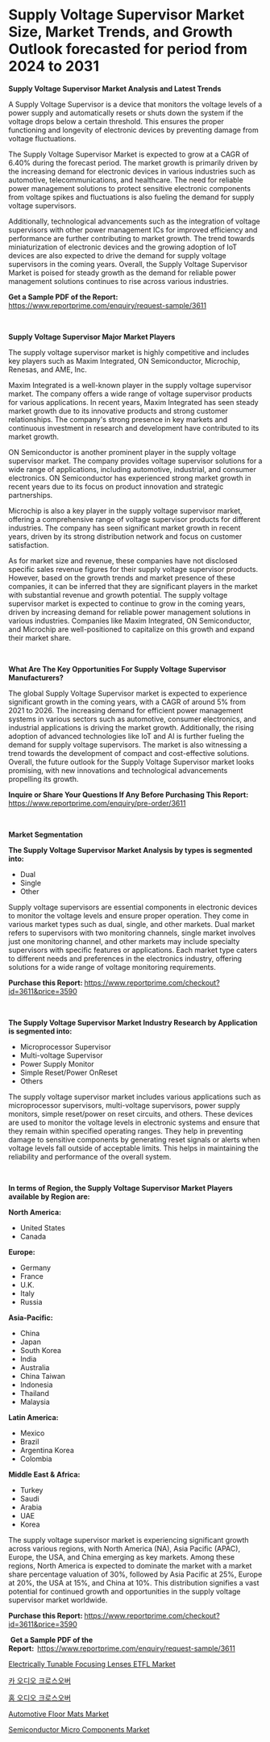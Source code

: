 <p><h1>Supply Voltage Supervisor Market Size, Market Trends, and Growth Outlook forecasted for period from 2024 to 2031</h1></p><p><strong>Supply Voltage Supervisor Market Analysis and Latest Trends</strong></p>
<p><p>A Supply Voltage Supervisor is a device that monitors the voltage levels of a power supply and automatically resets or shuts down the system if the voltage drops below a certain threshold. This ensures the proper functioning and longevity of electronic devices by preventing damage from voltage fluctuations.</p><p>The Supply Voltage Supervisor Market is expected to grow at a CAGR of 6.40% during the forecast period. The market growth is primarily driven by the increasing demand for electronic devices in various industries such as automotive, telecommunications, and healthcare. The need for reliable power management solutions to protect sensitive electronic components from voltage spikes and fluctuations is also fueling the demand for supply voltage supervisors.</p><p>Additionally, technological advancements such as the integration of voltage supervisors with other power management ICs for improved efficiency and performance are further contributing to market growth. The trend towards miniaturization of electronic devices and the growing adoption of IoT devices are also expected to drive the demand for supply voltage supervisors in the coming years. Overall, the Supply Voltage Supervisor Market is poised for steady growth as the demand for reliable power management solutions continues to rise across various industries.</p></p>
<p><strong>Get a Sample PDF of the Report:&nbsp;</strong> <a href="https://www.reportprime.com/enquiry/request-sample/3611">https://www.reportprime.com/enquiry/request-sample/3611</a></p>
<p>&nbsp;</p>
<p><strong>Supply Voltage Supervisor Major Market Players</strong></p>
<p><p>The supply voltage supervisor market is highly competitive and includes key players such as Maxim Integrated, ON Semiconductor, Microchip, Renesas, and AME, Inc. </p><p>Maxim Integrated is a well-known player in the supply voltage supervisor market. The company offers a wide range of voltage supervisor products for various applications. In recent years, Maxim Integrated has seen steady market growth due to its innovative products and strong customer relationships. The company's strong presence in key markets and continuous investment in research and development have contributed to its market growth.</p><p>ON Semiconductor is another prominent player in the supply voltage supervisor market. The company provides voltage supervisor solutions for a wide range of applications, including automotive, industrial, and consumer electronics. ON Semiconductor has experienced strong market growth in recent years due to its focus on product innovation and strategic partnerships.</p><p>Microchip is also a key player in the supply voltage supervisor market, offering a comprehensive range of voltage supervisor products for different industries. The company has seen significant market growth in recent years, driven by its strong distribution network and focus on customer satisfaction.</p><p>As for market size and revenue, these companies have not disclosed specific sales revenue figures for their supply voltage supervisor products. However, based on the growth trends and market presence of these companies, it can be inferred that they are significant players in the market with substantial revenue and growth potential. The supply voltage supervisor market is expected to continue to grow in the coming years, driven by increasing demand for reliable power management solutions in various industries. Companies like Maxim Integrated, ON Semiconductor, and Microchip are well-positioned to capitalize on this growth and expand their market share.</p></p>
<p>&nbsp;</p>
<p><strong>What Are The Key Opportunities For Supply Voltage Supervisor Manufacturers?</strong></p>
<p><p>The global Supply Voltage Supervisor market is expected to experience significant growth in the coming years, with a CAGR of around 5% from 2021 to 2026. The increasing demand for efficient power management systems in various sectors such as automotive, consumer electronics, and industrial applications is driving the market growth. Additionally, the rising adoption of advanced technologies like IoT and AI is further fueling the demand for supply voltage supervisors. The market is also witnessing a trend towards the development of compact and cost-effective solutions. Overall, the future outlook for the Supply Voltage Supervisor market looks promising, with new innovations and technological advancements propelling its growth.</p></p>
<p><strong>Inquire or Share Your Questions If Any Before Purchasing This Report:</strong> <a href="https://www.reportprime.com/enquiry/pre-order/3611">https://www.reportprime.com/enquiry/pre-order/3611</a></p>
<p>&nbsp;</p>
<p><strong>Market Segmentation</strong></p>
<p><strong>The Supply Voltage Supervisor Market Analysis by types is segmented into:</strong></p>
<p><ul><li>Dual</li><li>Single</li><li>Other</li></ul></p>
<p><p>Supply voltage supervisors are essential components in electronic devices to monitor the voltage levels and ensure proper operation. They come in various market types such as dual, single, and other markets. Dual market refers to supervisors with two monitoring channels, single market involves just one monitoring channel, and other markets may include specialty supervisors with specific features or applications. Each market type caters to different needs and preferences in the electronics industry, offering solutions for a wide range of voltage monitoring requirements.</p></p>
<p><strong>Purchase this Report:&nbsp;</strong><a href="https://www.reportprime.com/checkout?id=3611&price=3590">https://www.reportprime.com/checkout?id=3611&price=3590</a></p>
<p>&nbsp;</p>
<p><strong>The Supply Voltage Supervisor Market Industry Research by Application is segmented into:</strong></p>
<p><ul><li>Microprocessor Supervisor</li><li>Multi-voltage Supervisor</li><li>Power Supply Monitor</li><li>Simple Reset/Power OnReset</li><li>Others</li></ul></p>
<p><p>The supply voltage supervisor market includes various applications such as microprocessor supervisors, multi-voltage supervisors, power supply monitors, simple reset/power on reset circuits, and others. These devices are used to monitor the voltage levels in electronic systems and ensure that they remain within specified operating ranges. They help in preventing damage to sensitive components by generating reset signals or alerts when voltage levels fall outside of acceptable limits. This helps in maintaining the reliability and performance of the overall system.</p></p>
<p>&nbsp;</p>
<p><strong>In terms of Region, the Supply Voltage Supervisor Market Players available by Region are:</strong></p>
<p>
    <p> <strong> North America: </strong>
        <ul>
            <li>United States</li>
            <li>Canada</li>
        </ul>
        </p> 
    <p> <strong> Europe: </strong>
        <ul>
            <li>Germany</li>
            <li>France</li>
            <li>U.K.</li>
            <li>Italy</li>
            <li>Russia</li>
        </ul>
        </p> 
    <p> <strong> Asia-Pacific: </strong>
        <ul>
            <li>China</li>
            <li>Japan</li>
            <li>South Korea</li>
            <li>India</li>
            <li>Australia</li>
            <li>China Taiwan</li>
            <li>Indonesia</li>
            <li>Thailand</li>
            <li>Malaysia</li>
        </ul>
        </p> 
    <p> <strong> Latin America: </strong>
        <ul>
            <li>Mexico</li>
            <li>Brazil</li>
            <li>Argentina Korea</li>
            <li>Colombia</li>
        </ul>
        </p> 
    <p> <strong> Middle East & Africa: </strong>
        <ul>
            <li>Turkey</li>
            <li>Saudi</li>
            <li>Arabia</li>
            <li>UAE</li>
            <li>Korea</li>
        </ul>
    </p>
    </p>
<p><p>The supply voltage supervisor market is experiencing significant growth across various regions, with North America (NA), Asia Pacific (APAC), Europe, the USA, and China emerging as key markets. Among these regions, North America is expected to dominate the market with a market share percentage valuation of 30%, followed by Asia Pacific at 25%, Europe at 20%, the USA at 15%, and China at 10%. This distribution signifies a vast potential for continued growth and opportunities in the supply voltage supervisor market worldwide.</p></p>
<p><strong>Purchase this Report: </strong><a href="https://www.reportprime.com/checkout?id=3611&price=3590">https://www.reportprime.com/checkout?id=3611&price=3590</a></p>
<p>&nbsp;<strong>Get a Sample PDF of the Report:&nbsp;&nbsp;</strong><a href="https://www.reportprime.com/enquiry/request-sample/3611">https://www.reportprime.com/enquiry/request-sample/3611</a></p>
<p><strong></strong></p>
<p><p><a href="https://github.com/derrinmiltonellis35gcl/Market-Research-Report-List-2/blob/main/electrically-tunable-focusing-lenses-etfl-market.md">Electrically Tunable Focusing Lenses ETFL Market</a></p><p><a href="https://github.com/bunxhcci35271755/Market-Research-Report-List-1/blob/main/364362013672.md">카 오디오 크로스오버</a></p><p><a href="https://github.com/fredrickeglers/Market-Research-Report-List-1/blob/main/140377013673.md">홈 오디오 크로스오버</a></p><p><a href="https://issuu.com/reportprime-2/docs/automotive-floor-mats-market-size-2030.pptx">Automotive Floor Mats Market</a></p><p><a href="https://github.com/Sherrillcrooksxa8i18ucf2m/Market-Research-Report-List-1/blob/main/semiconductor-micro-components-market.md">Semiconductor Micro Components Market</a></p></p>